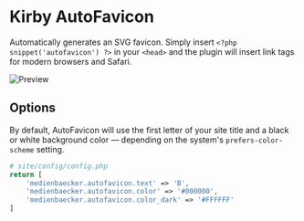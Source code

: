# Kirby AutoFavicon

Automatically generates an SVG favicon. Simply insert `<?php snippet('autofavicon') ?>` in your `<head>` and the plugin will insert link tags for modern browsers and Safari.

![Preview](https://user-images.githubusercontent.com/7975568/90232430-f808d380-de1c-11ea-8e02-164142d19e1d.gif)

## Options

By default, AutoFavicon will use the first letter of your site title and a black or white background color — depending on the system's `prefers-color-scheme` setting.

```php
# site/config/config.php
return [
	'medienbaecker.autofavicon.text' => 'B',
	'medienbaecker.autofavicon.color' => '#000000',
	'medienbaecker.autofavicon.color_dark' => '#FFFFFF'
]
```
